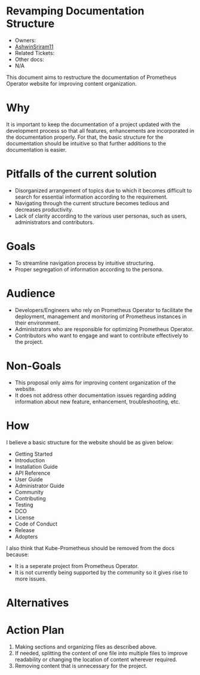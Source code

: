 # Revamping Documentation Structure

- Owners:
- [AshwinSriram11](https://github.com/AshwinSriram11)
- Related Tickets:
- Other docs:
- N/A

This document aims to restructure the documentation of Prometheus Operator website for improving content organization.

# Why

It is important to keep the documentation of a project updated with the development process so that all features, enhancements are incorporated in the documentation properly. For that, the basic structure for the documentation should be intuitive so that further additions to the documentation is easier. 
# Pitfalls of the current solution

* Disorganized arrangement of topics due to which it becomes difficult to search for essential information according to the requirement.
* Navigating through the current structure becomes tedious and decreases productivity.
* Lack of clarity according to the various user personas, such as users, administrators and contributors.

# Goals

* To streamline navigation process by intuitive structuring.
* Proper segregation of information according to the persona.

# Audience

* Developers/Engineers who rely on Prometheus Operator to facilitate the deployment, management and monitoring of Prometheus instances in their environment.
* Administrators who are responsible for optimizing Prometheus Operator.
* Contributors who want to engage and want to contribute effectively to the project.

# Non-Goals

* This proposal only aims for improving content organization of the website.
* It does not address other documentation issues regarding adding information about new feature, enhancement, troubleshooting, etc. 

# How

I believe a basic structure for the website should be as given below:
* Getting Started
* Introduction
* Installation Guide
* API Reference
* User Guide
* Administrator Guide
* Community
* Contributing
* Testing
* DCO
* License
* Code of Conduct
* Release
* Adopters

I also think that Kube-Prometheus should be removed from the docs because:
* It is a seperate project from Prometheus Operator.
* It is not currently being supported by the community so it gives rise to more issues.

# Alternatives


# Action Plan

1. Making sections and organizing files as described above.
2. If needed, splitting the content of one file into multiple files to improve readability or changing the location of content wherever required.
3. Removing content that is unnecessary for the project.

